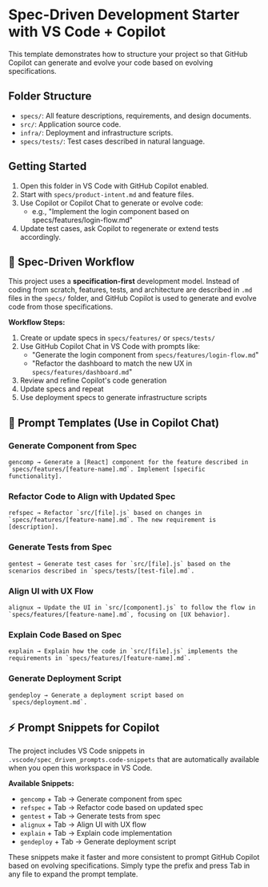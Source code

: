 # Spec-Driven Development Starter with VS Code + Copilot

This template demonstrates how to structure your project so that GitHub Copilot can generate and evolve your code based on evolving specifications.

## Folder Structure

- `specs/`: All feature descriptions, requirements, and design documents.
- `src/`: Application source code.
- `infra/`: Deployment and infrastructure scripts.
- `specs/tests/`: Test cases described in natural language.

## Getting Started

1. Open this folder in VS Code with GitHub Copilot enabled.
2. Start with `specs/product-intent.md` and feature files.
3. Use Copilot or Copilot Chat to generate or evolve code:
   - e.g., "Implement the login component based on specs/features/login-flow.md"
4. Update test cases, ask Copilot to regenerate or extend tests accordingly.


## 🧠 Spec-Driven Workflow

This project uses a **specification-first** development model. Instead of coding from scratch, features, tests, and architecture are described in `.md` files in the `specs/` folder, and GitHub Copilot is used to generate and evolve code from those specifications.

**Workflow Steps:**

1. Create or update specs in `specs/features/` or `specs/tests/`
2. Use GitHub Copilot Chat in VS Code with prompts like:
   - "Generate the login component from `specs/features/login-flow.md`"
   - "Refactor the dashboard to match the new UX in `specs/features/dashboard.md`"
3. Review and refine Copilot's code generation
4. Update specs and repeat
5. Use deployment specs to generate infrastructure scripts

## 💬 Prompt Templates (Use in Copilot Chat)

### Generate Component from Spec
```
gencomp → Generate a [React] component for the feature described in `specs/features/[feature-name].md`. Implement [specific functionality].
```

### Refactor Code to Align with Updated Spec
```
refspec → Refactor `src/[file].js` based on changes in `specs/features/[feature-name].md`. The new requirement is [description].
```

### Generate Tests from Spec
```
gentest → Generate test cases for `src/[file].js` based on the scenarios described in `specs/tests/[test-file].md`.
```

### Align UI with UX Flow
```
alignux → Update the UI in `src/[component].js` to follow the flow in `specs/features/[feature-name].md`, focusing on [UX behavior].
```

### Explain Code Based on Spec
```
explain → Explain how the code in `src/[file].js` implements the requirements in `specs/features/[feature-name].md`.
```

### Generate Deployment Script
```
gendeploy → Generate a deployment script based on `specs/deployment.md`.
```

## ⚡ Prompt Snippets for Copilot

The project includes VS Code snippets in `.vscode/spec_driven_prompts.code-snippets` that are automatically available when you open this workspace in VS Code.

**Available Snippets:**

- `gencomp` + Tab → Generate component from spec
- `refspec` + Tab → Refactor code based on updated spec  
- `gentest` + Tab → Generate tests from spec
- `alignux` + Tab → Align UI with UX flow
- `explain` + Tab → Explain code implementation
- `gendeploy` + Tab → Generate deployment script

These snippets make it faster and more consistent to prompt GitHub Copilot based on evolving specifications. Simply type the prefix and press Tab in any file to expand the prompt template.
